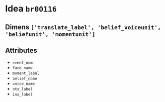 # Idea `br00116`

## Dimens `['translate_label', 'belief_voiceunit', 'beliefunit', 'momentunit']`

## Attributes
- `event_num`
- `face_name`
- `moment_label`
- `belief_name`
- `voice_name`
- `otx_label`
- `inx_label`
